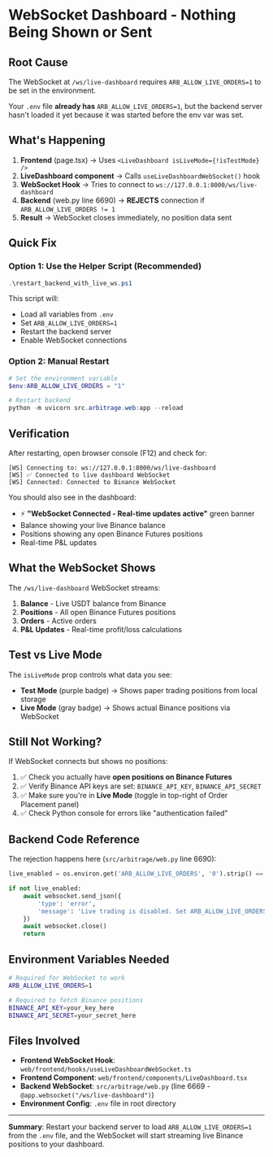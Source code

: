 # WebSocket Dashboard - Nothing Being Shown or Sent

## Root Cause
The WebSocket at `/ws/live-dashboard` requires `ARB_ALLOW_LIVE_ORDERS=1` to be set in the environment.

Your `.env` file **already has** `ARB_ALLOW_LIVE_ORDERS=1`, but the backend server hasn't loaded it yet because it was started before the env var was set.

## What's Happening

1. **Frontend** (page.tsx) → Uses `<LiveDashboard isLiveMode={!isTestMode} />`
2. **LiveDashboard component** → Calls `useLiveDashboardWebSocket()` hook
3. **WebSocket Hook** → Tries to connect to `ws://127.0.0.1:8000/ws/live-dashboard`
4. **Backend** (web.py line 6690) → **REJECTS** connection if `ARB_ALLOW_LIVE_ORDERS != 1`
5. **Result** → WebSocket closes immediately, no position data sent

## Quick Fix

### Option 1: Use the Helper Script (Recommended)
```powershell
.\restart_backend_with_live_ws.ps1
```

This script will:
- Load all variables from `.env`
- Set `ARB_ALLOW_LIVE_ORDERS=1`
- Restart the backend server
- Enable WebSocket connections

### Option 2: Manual Restart
```powershell
# Set the environment variable
$env:ARB_ALLOW_LIVE_ORDERS = "1"

# Restart backend
python -m uvicorn src.arbitrage.web:app --reload
```

## Verification

After restarting, open browser console (F12) and check for:

```
[WS] Connecting to: ws://127.0.0.1:8000/ws/live-dashboard
[WS] ✅ Connected to live dashboard WebSocket
[WS] Connected: Connected to Binance WebSocket
```

You should also see in the dashboard:
- ⚡ **"WebSocket Connected - Real-time updates active"** green banner
- Balance showing your live Binance balance
- Positions showing any open Binance Futures positions
- Real-time P&L updates

## What the WebSocket Shows

The `/ws/live-dashboard` WebSocket streams:
1. **Balance** - Live USDT balance from Binance
2. **Positions** - All open Binance Futures positions
3. **Orders** - Active orders
4. **P&L Updates** - Real-time profit/loss calculations

## Test vs Live Mode

The `isLiveMode` prop controls what data you see:
- **Test Mode** (purple badge) → Shows paper trading positions from local storage
- **Live Mode** (gray badge) → Shows actual Binance positions via WebSocket

## Still Not Working?

If WebSocket connects but shows no positions:
1. ✅ Check you actually have **open positions on Binance Futures**
2. ✅ Verify Binance API keys are set: `BINANCE_API_KEY`, `BINANCE_API_SECRET`
3. ✅ Make sure you're in **Live Mode** (toggle in top-right of Order Placement panel)
4. ✅ Check Python console for errors like "authentication failed"

## Backend Code Reference

The rejection happens here (`src/arbitrage/web.py` line 6690):
```python
live_enabled = os.environ.get('ARB_ALLOW_LIVE_ORDERS', '0').strip() == '1'

if not live_enabled:
    await websocket.send_json({
        'type': 'error',
        'message': 'Live trading is disabled. Set ARB_ALLOW_LIVE_ORDERS=1'
    })
    await websocket.close()
    return
```

## Environment Variables Needed

```bash
# Required for WebSocket to work
ARB_ALLOW_LIVE_ORDERS=1

# Required to fetch Binance positions
BINANCE_API_KEY=your_key_here
BINANCE_API_SECRET=your_secret_here
```

## Files Involved

- **Frontend WebSocket Hook**: `web/frontend/hooks/useLiveDashboardWebSocket.ts`
- **Frontend Component**: `web/frontend/components/LiveDashboard.tsx`
- **Backend WebSocket**: `src/arbitrage/web.py` (line 6669 - `@app.websocket("/ws/live-dashboard")`)
- **Environment Config**: `.env` file in root directory

---

**Summary**: Restart your backend server to load `ARB_ALLOW_LIVE_ORDERS=1` from the `.env` file, and the WebSocket will start streaming live Binance positions to your dashboard.
